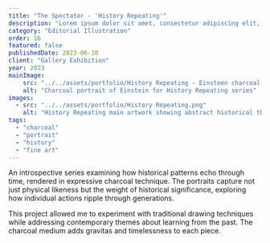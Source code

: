 ```yaml
---
title: "The Spectator - 'History Repeating'"
description: "Lorem ipsum dolor sit amet, consectetur adipiscing elit, sed do eiusmod tempor incididunt ut labore et dolore magna aliqua."
category: "Editorial Illustration"
order: 16
featured: false
publishedDate: 2023-06-10
client: "Gallery Exhibition"
year: 2023
mainImage:
    src: "../../assets/portfolio/History Repeating - Einsteen charcoal.png"
    alt: "Charcoal portrait of Einstein for History Repeating series"
images:
  - src: "../../assets/portfolio/History Repeating.png"
    alt: "History Repeating main artwork showing abstract historical themes"
tags:
  - "charcoal"
  - "portrait"
  - "history"
  - "fine art"
---
```


An introspective series examining how historical patterns echo through time, rendered in expressive charcoal technique. The portraits capture not just physical likeness but the weight of historical significance, exploring how individual actions ripple through generations.

This project allowed me to experiment with traditional drawing techniques while addressing contemporary themes about learning from the past. The charcoal medium adds gravitas and timelessness to each piece.
